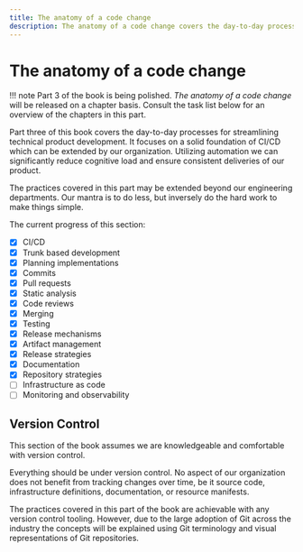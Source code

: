 ```yaml
---
title: The anatomy of a code change
description: The anatomy of a code change covers the day-to-day processes for streamlining technical product development. It focuses on a solid foundation of CI/CD which can be extended by our organization. Utilizing automation we can reduce cognitive load and ensure consistent deliveries of our product.
---
```


# The anatomy of a code change

!!! note
    Part 3 of the book is being polished. *The anatomy of a code change* will be released on a chapter basis. Consult the task list below for an overview of the chapters in this part.

Part three of this book covers the day-to-day processes for streamlining technical product development. It focuses on a solid foundation of CI/CD which can be extended by our organization. Utilizing automation we can <!-- vale write-good.Weasel = NO -->significantly<!-- vale write-good.Weasel = YES --> reduce cognitive load and ensure consistent deliveries of our product.

The practices covered in this part may be extended beyond our engineering departments. Our mantra is to do less, but inversely do the hard work to make things <!-- vale alex.Condescending = NO -->simple<!-- vale alex.Condescending = YES -->.

The current progress of this section:

- [x] CI/CD
- [x] Trunk based development
- [x] Planning implementations
- [x] Commits
- [x] Pull requests
- [x] Static analysis
- [x] Code reviews
- [x] Merging
- [x] Testing
- [x] Release mechanisms
- [x] Artifact management
- [x] Release strategies
- [x] Documentation
- [x] Repository strategies
- [ ] Infrastructure as code
- [ ] Monitoring and observability

## Version Control

This section of the book assumes we are knowledgeable and comfortable with version control. 

Everything should be under version control. No aspect of our organization does not benefit from tracking changes over time, be it source code, infrastructure definitions, documentation, or resource manifests.

The practices covered in this part of the book are achievable with any version control tooling. However, due to the large adoption of Git across the industry the concepts will be explained using Git terminology and visual representations of Git repositories.
